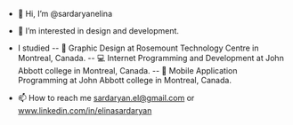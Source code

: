 - 👋 Hi, I’m @sardaryanelina
- 👀 I’m interested in design and development.
- I studied
-- 🎨 Graphic Design at Rosemount Technology Centre in Montreal, Canada.
-- 💻 Internet Programming and Development at John Abbott college in Montreal, Canada.
-- 📱 Mobile Application Programming at John Abbott college in Montreal, Canada.

- 📫 How to reach me sardaryan.el@gmail.com or www.linkedin.com/in/elinasardaryan

<!---
sardaryanelina/sardaryanelina is a ✨ special ✨ repository because its `README.md` (this file) appears on your GitHub profile.
You can click the Preview link to take a look at your changes.
--->
